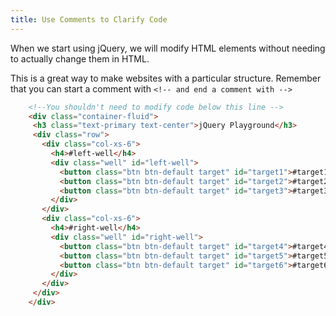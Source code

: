 ```yaml
---
title: Use Comments to Clarify Code
---
```

When we start using jQuery, we will modify HTML elements without needing to actually change them in HTML.

This is a great way to make websites with a particular structure. Remember that you can start a comment with `<!-- and end a comment with -->`

```html
    <!--You shouldn't need to modify code below this line -->
    <div class="container-fluid">
     <h3 class="text-primary text-center">jQuery Playground</h3>
     <div class="row">
       <div class="col-xs-6">
         <h4>#left-well</h4>
         <div class="well" id="left-well">
           <button class="btn btn-default target" id="target1">#target1</button>
           <button class="btn btn-default target" id="target2">#target2</button>
           <button class="btn btn-default target" id="target3">#target3</button>
         </div>
       </div>
       <div class="col-xs-6">
         <h4>#right-well</h4>
         <div class="well" id="right-well">
           <button class="btn btn-default target" id="target4">#target4</button>
           <button class="btn btn-default target" id="target5">#target5</button>
           <button class="btn btn-default target" id="target6">#target6</button>
         </div>
       </div>
     </div>
    </div>
```
